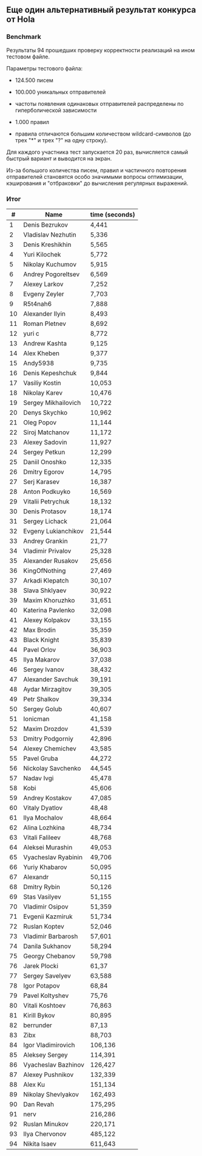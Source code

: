 ## Еще один альтернативный результат конкурса от Hola

### Benchmark
Результаты 94 прошедших проверку корректности реализаций на ином тестовом файле.

Параметры тестового файла: 
- 124.500 писем
- 100.000 уникальных отправителей
- частоты появления одинаковых отправителей распределены по гиперболической зависимости

- 1.000 правил
- правила отличаются большим количеством wildcard-символов (до трех "*" и трех "?" на одну строку).

Для каждого участника тест запускается 20 раз, вычисляется самый быстрый вариант и выводится на экран.

Из-за большого количества писем, правил и частичного повторения отправителей становятся особо значимыми вопросы оптимизации, кэширования и "отбраковки" до вычисления регулярных выражений.

### Итог
\# | Name | time (seconds)
--- | --- | ---
1 | Denis Bezrukov | 4,441
2 | Vladislav Nezhutin | 5,336
3 | Denis Kreshikhin | 5,565
4 | Yuri Kilochek | 5,772
5 | Nikolay Kuchumov | 5,915
6 | Andrey Pogoreltsev | 6,569
7 | Alexey Larkov | 7,252
8 | Evgeny Zeyler | 7,703
9 | R5t4nah6 | 7,888
10 | Alexander Ilyin | 8,493
11 | Roman Pletnev | 8,692
12 | yuri c | 8,772
13 | Andrew Kashta | 9,125
14 | Alex Kheben | 9,377
15 | Andy5938 | 9,735
16 | Denis Kepeshchuk | 9,844
17 | Vasiliy Kostin | 10,053
18 | Nikolay Karev | 10,476
19 | Sergey Mikhailovich | 10,722
20 | Denys Skychko | 10,962
21 | Oleg Popov | 11,144
22 | Siroj Matchanov | 11,172
23 | Alexey Sadovin | 11,927
24 | Sergey Petkun | 12,299
25 | Daniil Onoshko | 12,335
26 | Dmitry Egorov | 14,795
27 | Serj Karasev | 16,387
28 | Anton Podkuyko | 16,569
29 | Vitalii Petrychuk | 18,132
30 | Denis Protasov | 18,174
31 | Sergey Lichack | 21,064
32 | Evgeny Lukianchikov | 21,544
33 | Andrey Grankin | 21,77
34 | Vladimir Privalov | 25,328
35 | Alexander Rusakov | 25,656
36 | KingOfNothing | 27,469
37 | Arkadi Klepatch | 30,107
38 | Slava Shklyaev | 30,922
39 | Maxim Khoruzhko | 31,651
40 | Katerina Pavlenko | 32,098
41 | Alexey Kolpakov | 33,155
42 | Max Brodin | 35,359
43 | Black Knight | 35,839
44 | Pavel Orlov | 36,903
45 | Ilya Makarov | 37,038
46 | Sergey Ivanov | 38,432
47 | Alexander Savchuk | 39,191
48 | Aydar Mirzagitov | 39,305
49 | Petr Shalkov | 39,334
50 | Sergey Golub | 40,607
51 | Ionicman | 41,158
52 | Maxim Drozdov | 41,539
53 | Dmitry Podgorniy | 42,896
54 | Alexey Chemichev | 43,585
55 | Pavel Gruba | 44,272
56 | Nickolay Savchenko | 44,545
57 | Nadav Ivgi | 45,478
58 | Kobi | 45,606
59 | Andrey Kostakov | 47,085
60 | Vitaly Dyatlov | 48,48
61 | Ilya Mochalov | 48,664
62 | Alina Lozhkina | 48,734
63 | Vitali Falileev | 48,768
64 | Aleksei Murashin | 49,053
65 | Vyacheslav Ryabinin | 49,706
66 | Yuriy Khabarov | 50,095
67 | Alexandr | 50,115
68 | Dmitry Rybin | 50,126
69 | Stas Vasilyev | 51,155
70 | Vladimir Osipov | 51,359
71 | Evgenii Kazmiruk | 51,734
72 | Ruslan Koptev | 52,046
73 | Vladimir Barbarosh | 57,601
74 | Danila Sukhanov | 58,294
75 | Georgy Chebanov | 59,798
76 | Jarek Plocki | 61,37
77 | Sergey Savelyev | 63,588
78 | Igor Potapov | 68,84
79 | Pavel Koltyshev | 75,76
80 | Vitali Koshtoev | 76,863
81 | Kirill Bykov | 80,895
82 | berrunder | 87,13
83 | Zibx | 88,703
84 | Igor Vladimirovich | 106,136
85 | Aleksey Sergey | 114,391
86 | Vyacheslav Bazhinov | 126,427
87 | Alexey Pushnikov | 132,339
88 | Alex Ku | 151,134
89 | Nikolay Shevlyakov | 162,493
90 | Dan Revah | 175,295
91 | nerv | 216,286
92 | Ruslan Minukov | 220,171
93 | Ilya Chervonov | 485,122
94 | Nikita Isaev | 611,643
